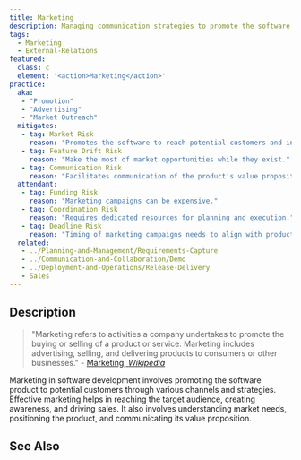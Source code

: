 ```yaml
---
title: Marketing
description: Managing communication strategies to promote the software and engage with the target audience.
tags: 
  - Marketing
  - External-Relations
featured: 
  class: c
  element: '<action>Marketing</action>'
practice:
  aka: 
   - "Promotion"
   - "Advertising"
   - "Market Outreach"
  mitigates:
   - tag: Market Risk
     reason: "Promotes the software to reach potential customers and increase market share."
   - tag: Feature Drift Risk
     reason: "Make the most of market opportunities while they exist."
   - tag: Communication Risk
     reason: "Facilitates communication of the product's value proposition to the target audience."
  attendant:
   - tag: Funding Risk
     reason: "Marketing campaigns can be expensive."
   - tag: Coordination Risk
     reason: "Requires dedicated resources for planning and execution."
   - tag: Deadline Risk
     reason: "Timing of marketing campaigns needs to align with product readiness."
  related:
   - ../Planning-and-Management/Requirements-Capture
   - ../Communication-and-Collaboration/Demo
   - ../Deployment-and-Operations/Release-Delivery
   - Sales
---
```


<PracticeIntro details={frontMatter} /> 

## Description

> "Marketing refers to activities a company undertakes to promote the buying or selling of a product or service. Marketing includes advertising, selling, and delivering products to consumers or other businesses." - [Marketing, _Wikipedia_](https://en.wikipedia.org/wiki/Marketing)

Marketing in software development involves promoting the software product to potential customers through various channels and strategies. Effective marketing helps in reaching the target audience, creating awareness, and driving sales. It also involves understanding market needs, positioning the product, and communicating its value proposition.

## See Also

<TagList tag="Marketing" />
